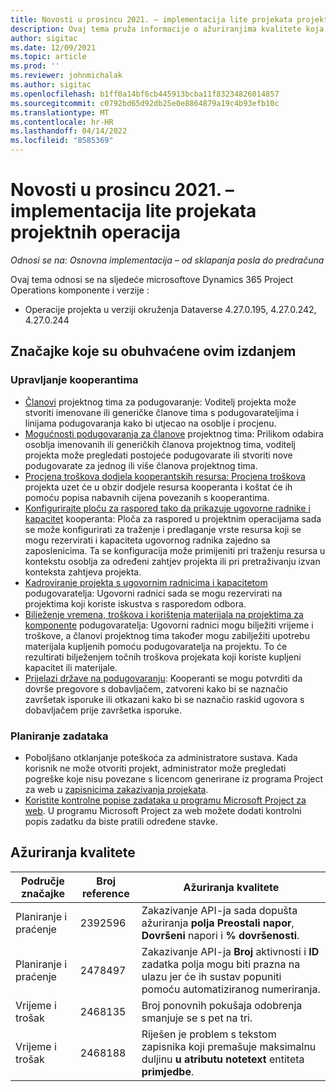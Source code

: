 ```yaml
---
title: Novosti u prosincu 2021. – implementacija lite projekata projektnih operacija
description: Ovaj tema pruža informacije o ažuriranjima kvalitete koja su dostupna u izdanju u prosincu 2021. uvođenja lite projekta Project Operations.
author: sigitac
ms.date: 12/09/2021
ms.topic: article
ms.prod: ''
ms.reviewer: johnmichalak
ms.author: sigitac
ms.openlocfilehash: b1ff0a14bf6cb445913bcba11f83234826014857
ms.sourcegitcommit: c0792bd65d92db25e0e8864879a19c4b93efb10c
ms.translationtype: MT
ms.contentlocale: hr-HR
ms.lasthandoff: 04/14/2022
ms.locfileid: "8585369"
---
```

# <a name="whats-new-december-2021---project-operations-lite-deployment"></a>Novosti u prosincu 2021. – implementacija lite projekata projektnih operacija

_Odnosi se na: Osnovna implementacija – od sklapanja posla do predračuna_

Ovaj tema odnosi se na sljedeće microsoftove Dynamics 365 Project Operations komponente i verzije :

- Operacije projekta u verziji okruženja Dataverse 4.27.0.195, 4.27.0.242, 4.27.0.244


## <a name="features-included-in-this-release"></a>Značajke koje su obuhvaćene ovim izdanjem

### <a name="subcontract-management"></a>Upravljanje kooperantima 

- [Članovi](../subcontracting/subcontracting-project-team-members.md) projektnog tima za podugovaranje: Voditelj projekta može stvoriti imenovane ili generičke članove tima s podugovarateljima i linijama podugovaranja kako bi utjecao na osoblje i procjenu.
- [Mogućnosti podugovaranja za članove](../subcontracting/subcon-options.md) projektnog tima: Prilikom odabira osoblja imenovanih ili generičkih članova projektnog tima, voditelj projekta može pregledati postojeće podugovarate ili stvoriti nove podugovarate za jednog ili više članova projektnog tima. 
- [Procjena troškova dodjela kooperantskih resursa: Procjena troškova](../subcontracting/costing-subcon-ra.md) projekta uzet će u obzir dodjele resursa kooperanta i koštat će ih pomoću popisa nabavnih cijena povezanih s kooperantima. 
- [Konfigurirajte ploču za raspored tako da prikazuje ugovorne radnike i kapacitet](../subcontracting/configure-sb-subcon.md) kooperanta: Ploča za raspored u projektnim operacijama sada se može konfigurirati za traženje i predlaganje vrste resursa koji se mogu rezervirati i kapaciteta ugovornog radnika zajedno sa zaposlenicima. Ta se konfiguracija može primijeniti pri traženju resursa u kontekstu osoblja za određeni zahtjev projekta ili pri pretraživanju izvan konteksta zahtjeva projekta.
- [Kadroviranje projekta s ugovornim radnicima i kapacitetom](../subcontracting/staffing-cw.md) podugovaratelja: Ugovorni radnici sada se mogu rezervirati na projektima koji koriste iskustva s rasporedom odbora.
- [Bilježenje vremena, troškova i korištenja materijala na projektima za komponente](../subcontracting/recording-subcon-actuals.md) podugovaratelja: Ugovorni radnici mogu bilježiti vrijeme i troškove, a članovi projektnog tima također mogu zabilježiti upotrebu materijala kupljenih pomoću podugovaratelja na projektu. To će rezultirati bilježenjem točnih troškova projekata koji koriste kupljeni kapacitet ili materijale.
- [Prijelazi države na podugovaranju](../subcontracting/subcon-states.md): Kooperanti se mogu potvrditi da dovrše pregovore s dobavljačem, zatvoreni kako bi se naznačio završetak isporuke ili otkazani kako bi se naznačio raskid ugovora s dobavljačem prije završetka isporuke.

### <a name="task-planning"></a>Planiranje zadataka
- Poboljšano otklanjanje poteškoća za administratore sustava. Kada korisnik ne može otvoriti projekt, administrator može pregledati pogreške koje nisu povezane s licencom generirane iz programa Project za web u [zapisnicima zakazivanja projekata](../../project-management/schedule-api-logs.md).
- [Koristite kontrolne popise zadataka u programu Microsoft Project za web](https://support.microsoft.com/en-us/office/use-task-checklists-in-microsoft-project-for-the-web-c69bcf73-5c75-4ad3-9893-6d6f92360e9c). U programu Microsoft Project za web možete dodati kontrolni popis zadatku da biste pratili određene stavke.

## <a name="quality-updates"></a>Ažuriranja kvalitete

| **Područje značajke** | **Broj reference** | **Ažuriranja kvalitete** |
| --- | --- | --- |
| Planiranje i praćenje | 2392596 | Zakazivanje API-ja sada dopušta ažuriranja **polja Preostali napor**, **Dovršeni** napori i **% dovršenosti**. |
| Planiranje i praćenje | 2478497 | Zakazivanje API-ja **Broj** aktivnosti i **ID** zadatka polja mogu biti prazna na ulazu jer će ih sustav popuniti pomoću automatiziranog numeriranja.|
| Vrijeme i trošak | 2468135 | Broj ponovnih pokušaja odobrenja smanjuje se s pet na tri. |
| Vrijeme i trošak | 2468188 | Riješen je problem s tekstom zapisnika koji premašuje maksimalnu duljinu **u atributu notetext** entiteta **primjedbe**. |
